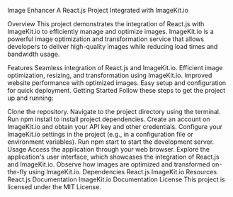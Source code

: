 Image Enhancer
A React.js Project Integrated with ImageKit.io

Overview
This project demonstrates the integration of React.js with ImageKit.io to efficiently manage and optimize images. ImageKit.io is a powerful image optimization and transformation service that allows developers to deliver high-quality images while reducing load times and bandwidth usage.

Features
Seamless integration of React.js and ImageKit.io.
Efficient image optimization, resizing, and transformation using ImageKit.io.
Improved website performance with optimized images.
Easy setup and configuration for quick deployment.
Getting Started
Follow these steps to get the project up and running:

Clone the repository.
Navigate to the project directory using the terminal.
Run npm install to install project dependencies.
Create an account on ImageKit.io and obtain your API key and other credentials.
Configure your ImageKit.io settings in the project (e.g., in a configuration file or environment variables).
Run npm start to start the development server.
Usage
Access the application through your web browser.
Explore the application's user interface, which showcases the integration of React.js and ImageKit.io.
Observe how images are optimized and transformed on-the-fly using ImageKit.io.
Dependencies
React.js
ImageKit.io
Resources
React.js Documentation
ImageKit.io Documentation
License
This project is licensed under the MIT License.
